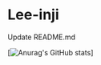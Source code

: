# Lee-inji
Update README.md

[![Anurag's GitHub stats](https://github-readme-stats.vercel.app/api?username=injilee&show_icons=true&theme=radial)]
